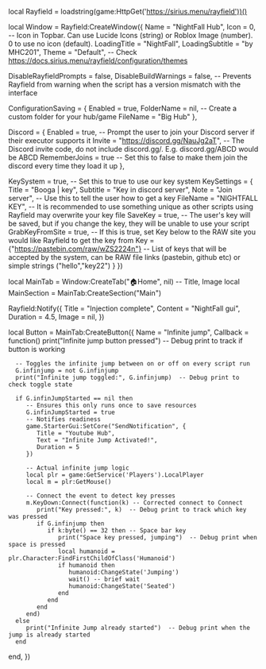 local Rayfield = loadstring(game:HttpGet('https://sirius.menu/rayfield'))()

local Window = Rayfield:CreateWindow({
   Name = "NightFall Hub",
   Icon = 0, -- Icon in Topbar. Can use Lucide Icons (string) or Roblox Image (number). 0 to use no icon (default).
   LoadingTitle = "NightFall",
   LoadingSubtitle = "by MHC201",
   Theme = "Default", -- Check https://docs.sirius.menu/rayfield/configuration/themes

   DisableRayfieldPrompts = false,
   DisableBuildWarnings = false, -- Prevents Rayfield from warning when the script has a version mismatch with the interface

   ConfigurationSaving = {
      Enabled = true,
      FolderName = nil, -- Create a custom folder for your hub/game
      FileName = "Big Hub"
   },

   Discord = {
      Enabled = true, -- Prompt the user to join your Discord server if their executor supports it
      Invite = "https://discord.gg/NauJg2aT", -- The Discord invite code, do not include discord.gg/. E.g. discord.gg/ABCD would be ABCD
      RememberJoins = true -- Set this to false to make them join the discord every time they load it up
   },

   KeySystem = true, -- Set this to true to use our key system
   KeySettings = {
      Title = "Booga | key",
      Subtitle = "Key in discord server",
      Note = "Join server", -- Use this to tell the user how to get a key
      FileName = "NIGHTFALL KEY", -- It is recommended to use something unique as other scripts using Rayfield may overwrite your key file
      SaveKey = true, -- The user's key will be saved, but if you change the key, they will be unable to use your script
      GrabKeyFromSite = true, -- If this is true, set Key below to the RAW site you would like Rayfield to get the key from
      Key = {"https://pastebin.com/raw/wZS2224n"} -- List of keys that will be accepted by the system, can be RAW file links (pastebin, github etc) or simple strings ("hello","key22")
   }
})

local MainTab = Window:CreateTab("🏠Home", nil) -- Title, Image
local MainSection = MainTab:CreateSection("Main")

Rayfield:Notify({
   Title = "Injection complete",
   Content = "NightFall gui",
   Duration = 4.5,
   Image = nil,
})

local Button = MainTab:CreateButton({
   Name = "Infinite jump",
   Callback = function()
      print("Infinite jump button pressed")  -- Debug print to track if button is working

      -- Toggles the infinite jump between on or off on every script run
      G.infinjump = not G.infinjump
      print("Infinite jump toggled:", G.infinjump)  -- Debug print to check toggle state

      if G.infinJumpStarted == nil then
         -- Ensures this only runs once to save resources
         G.infinJumpStarted = true
         -- Notifies readiness
         game.StarterGui:SetCore("SendNotification", {
            Title = "Youtube Hub", 
            Text = "Infinite Jump Activated!", 
            Duration = 5
         })
         
         -- Actual infinite jump logic
         local plr = game:GetService('Players').LocalPlayer
         local m = plr:GetMouse()

         -- Connect the event to detect key presses
         m.KeyDown:Connect(function(k) -- Corrected connect to Connect
            print("Key pressed:", k)  -- Debug print to track which key was pressed
            if G.infinjump then
               if k:byte() == 32 then -- Space bar key
                  print("Space key pressed, jumping")  -- Debug print when space is pressed
                  local humanoid = plr.Character:FindFirstChildOfClass('Humanoid')
                  if humanoid then
                     humanoid:ChangeState('Jumping')
                     wait() -- brief wait
                     humanoid:ChangeState('Seated')
                  end
               end
            end
         end)
      else
         print("Infinite Jump already started")  -- Debug print when the jump is already started
      end
   end,
})
